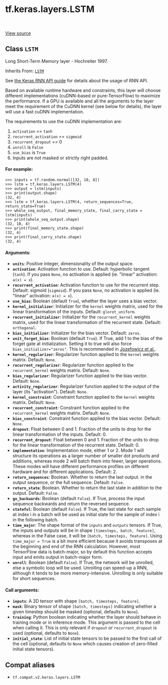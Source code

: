<div itemscope itemtype="http://developers.google.com/ReferenceObject">
<meta itemprop="name" content="tf.keras.layers.LSTM" />
<meta itemprop="path" content="Stable" />
</div>

# tf.keras.layers.LSTM

<!-- Insert buttons and diff -->

<table class="tfo-notebook-buttons tfo-api" align="left">
</table>

<a target="_blank" href="/code/stable/tensorflow/python/keras/layers/recurrent_v2.py">View source</a>



## Class `LSTM`

Long Short-Term Memory layer - Hochreiter 1997.

Inherits From: [`LSTM`](../../../tf/compat/v1/keras/layers/LSTM.md)

<!-- Placeholder for "Used in" -->

See [the Keras RNN API guide](https://www.tensorflow.org/guide/keras/rnn)
for details about the usage of RNN API.

Based on available runtime hardware and constraints, this layer
will choose different implementations (cuDNN-based or pure-TensorFlow)
to maximize the performance. If a GPU is available and all
the arguments to the layer meet the requirement of the CuDNN kernel
(see below for details), the layer will use a fast cuDNN implementation.

The requirements to use the cuDNN implementation are:

1. `activation` == `tanh`
2. `recurrent_activation` == `sigmoid`
3. `recurrent_dropout` == 0
4. `unroll` is `False`
5. `use_bias` is `True`
6. Inputs are not masked or strictly right padded.

#### For example:



```
>>> inputs = tf.random.normal([32, 10, 8])
>>> lstm = tf.keras.layers.LSTM(4)
>>> output = lstm(inputs)
>>> print(output.shape)
(32, 4)
>>> lstm = tf.keras.layers.LSTM(4, return_sequences=True, return_state=True)
>>> whole_seq_output, final_memory_state, final_carry_state = lstm(inputs)
>>> print(whole_seq_output.shape)
(32, 10, 4)
>>> print(final_memory_state.shape)
(32, 4)
>>> print(final_carry_state.shape)
(32, 4)
```

#### Arguments:


* <b>`units`</b>: Positive integer, dimensionality of the output space.
* <b>`activation`</b>: Activation function to use.
  Default: hyperbolic tangent (`tanh`). If you pass `None`, no activation
  is applied (ie. "linear" activation: `a(x) = x`).
* <b>`recurrent_activation`</b>: Activation function to use for the recurrent step.
  Default: sigmoid (`sigmoid`). If you pass `None`, no activation is
  applied (ie. "linear" activation: `a(x) = x`).
* <b>`use_bias`</b>: Boolean (default `True`), whether the layer uses a bias vector.
* <b>`kernel_initializer`</b>: Initializer for the `kernel` weights matrix, used for
  the linear transformation of the inputs. Default: `glorot_uniform`.
* <b>`recurrent_initializer`</b>: Initializer for the `recurrent_kernel` weights
  matrix, used for the linear transformation of the recurrent state.
  Default: `orthogonal`.
* <b>`bias_initializer`</b>: Initializer for the bias vector. Default: `zeros`.
* <b>`unit_forget_bias`</b>: Boolean (default `True`). If True, add 1 to the bias of
  the forget gate at initialization. Setting it to true will also force
  `bias_initializer="zeros"`. This is recommended in [Jozefowicz et
      al.](http://www.jmlr.org/proceedings/papers/v37/jozefowicz15.pdf).
* <b>`kernel_regularizer`</b>: Regularizer function applied to the `kernel` weights
  matrix. Default: `None`.
* <b>`recurrent_regularizer`</b>: Regularizer function applied to the
  `recurrent_kernel` weights matrix. Default: `None`.
* <b>`bias_regularizer`</b>: Regularizer function applied to the bias vector. Default:
  `None`.
* <b>`activity_regularizer`</b>: Regularizer function applied to the output of the
  layer (its "activation"). Default: `None`.
* <b>`kernel_constraint`</b>: Constraint function applied to the `kernel` weights
  matrix. Default: `None`.
* <b>`recurrent_constraint`</b>: Constraint function applied to the `recurrent_kernel`
  weights matrix. Default: `None`.
* <b>`bias_constraint`</b>: Constraint function applied to the bias vector. Default:
  `None`.
* <b>`dropout`</b>: Float between 0 and 1. Fraction of the units to drop for the linear
  transformation of the inputs. Default: 0.
* <b>`recurrent_dropout`</b>: Float between 0 and 1. Fraction of the units to drop for
  the linear transformation of the recurrent state. Default: 0.
* <b>`implementation`</b>: Implementation mode, either 1 or 2. Mode 1 will structure
  its operations as a larger number of smaller dot products and additions,
  whereas mode 2 will batch them into fewer, larger operations. These modes
  will have different performance profiles on different hardware and for
  different applications. Default: 2.
* <b>`return_sequences`</b>: Boolean. Whether to return the last output. in the output
  sequence, or the full sequence. Default: `False`.
* <b>`return_state`</b>: Boolean. Whether to return the last state in addition to the
  output. Default: `False`.
* <b>`go_backwards`</b>: Boolean (default `False`). If True, process the input sequence
  backwards and return the reversed sequence.
* <b>`stateful`</b>: Boolean (default `False`). If True, the last state for each sample
  at index i in a batch will be used as initial state for the sample of
  index i in the following batch.
* <b>`time_major`</b>: The shape format of the `inputs` and `outputs` tensors.
  If True, the inputs and outputs will be in shape
  `[timesteps, batch, feature]`, whereas in the False case, it will be
  `[batch, timesteps, feature]`. Using `time_major = True` is a bit more
  efficient because it avoids transposes at the beginning and end of the
  RNN calculation. However, most TensorFlow data is batch-major, so by
  default this function accepts input and emits output in batch-major
  form.
* <b>`unroll`</b>: Boolean (default `False`). If True, the network will be unrolled,
  else a symbolic loop will be used. Unrolling can speed-up a RNN, although
  it tends to be more memory-intensive. Unrolling is only suitable for short
  sequences.


#### Call arguments:


* <b>`inputs`</b>: A 3D tensor with shape `[batch, timesteps, feature]`.
* <b>`mask`</b>: Binary tensor of shape `[batch, timesteps]` indicating whether
  a given timestep should be masked (optional, defaults to `None`).
* <b>`training`</b>: Python boolean indicating whether the layer should behave in
  training mode or in inference mode. This argument is passed to the cell
  when calling it. This is only relevant if `dropout` or
  `recurrent_dropout` is used (optional, defaults to `None`).
* <b>`initial_state`</b>: List of initial state tensors to be passed to the first
  call of the cell (optional, defaults to `None` which causes creation
  of zero-filled initial state tensors).



## Compat aliases

* `tf.compat.v2.keras.layers.LSTM`

